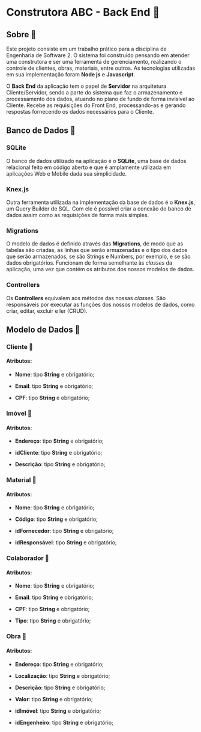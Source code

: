 # Construtora ABC - Back End 🚧


## Sobre 📝


Este projeto consiste em um trabalho prático para a disciplina de Engenharia de Software 2. O sistema foi construído pensando em atender uma construtora e ser uma ferramenta de gerenciamento, realizando o controle de clientes, obras, materiais, entre outros. As tecnologias utilizadas em sua implementação foram **Node js** e **Javascript**.


O **Back End** da aplicação tem o papel de **Servidor** na arquitetura Cliente/Servidor, sendo a parte do sistema que faz o armazenamento e processamento dos dados, atuando no plano de fundo de forma invisível ao Cliente. Recebe as requisições do Front End, processando-as e gerando respostas fornecendo os dados necessários para o Cliente.


## Banco de Dados 📁


### SQLite
O banco de dados utilizado na aplicação é o **SQLite**, uma base de dados relacional feito em código aberto e que é amplamente utilizada em aplicações Web e Mobile dada sua simplicidade.



### Knex.js
Outra ferramenta utilizada na implementação da base de dados é o **Knex.js**, um Query Builder de SQL. Com ele é possível criar a conexão do banco de dados assim como as requisições de forma mais simples.



### Migrations
O modelo de dados é definido através das **Migrations**, de modo que as tabelas são criadas, as linhas que serão armazenadas e o tipo dos dados que serão armazenados, se são Strings e Numbers, por exemplo, e se são dados obrigatórios. Funcionam de forma semelhante às *classes* da aplicação, uma vez que contém os atributos dos nossos modelos de dados.



### Controllers
Os **Controllers** equivalem aos métodos das nossas *classes*. São responsáveis por executar as funções dos nossos modelos de dados, como criar, editar, excluir e ler (CRUD).


## Modelo de Dados 📖 

### Cliente 💸  
#### Atributos:

- **Nome**: tipo **String** e obrigatório;

- **Email**: tipo **String** e obrigatório;

- **CPF**: tipo **String** e obrigatório;


### Imóvel 🏬 
#### Atributos:

- **Endereço**: tipo **String** e obrigatório;

- **idCliente**: tipo **String** e obrigatório;

- **Descrição**: tipo **String** e obrigatório;


### Material 🚛 
#### Atributos:

- **Nome**: tipo **String** e obrigatório;

- **Código**: tipo **String** e obrigatório;

- **idFornecedor**: tipo **String** e obrigatório;

- **idResponsável**: tipo **String** e obrigatório;


### Colaborador 👲 
#### Atributos:

- **Nome**: tipo **String** e obrigatório;

- **Email**: tipo **String** e obrigatório;

- **CPF**: tipo **String** e obrigatório;

- **Tipo**: tipo **String** e obrigatório;


### Obra 🔨 
#### Atributos:

- **Endereço**: tipo **String** e obrigatório;

- **Localização**: tipo **String** e obrigatório;

- **Descrição**: tipo **String** e obrigatório;

- **Valor**: tipo **String** e obrigatório;

- **idImóvel**: tipo **String** e obrigatório;

- **idEngenheiro**: tipo **String** e obrigatório;
